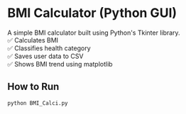# BMI Calculator (Python GUI)

A simple BMI calculator built using Python's Tkinter library.  
✅ Calculates BMI  
✅ Classifies health category  
✅ Saves user data to CSV  
✅ Shows BMI trend using matplotlib

## How to Run

```bash
python BMI_Calci.py
